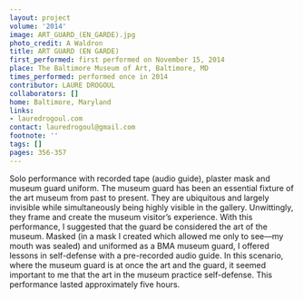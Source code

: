 ```yaml
---
layout: project
volume: '2014'
image: ART_GUARD_(EN_GARDE).jpg
photo_credit: A Waldron
title: ART GUARD (EN GARDE)
first_performed: first performed on November 15, 2014
place: The Baltimore Museum of Art, Baltimore, MD
times_performed: performed once in 2014
contributor: LAURE DROGOUL
collaborators: []
home: Baltimore, Maryland
links:
- lauredrogoul.com
contact: lauredrogoul@gmail.com
footnote: ''
tags: []
pages: 356-357
---
```


Solo performance with recorded tape (audio guide), plaster mask and museum guard uniform. The museum guard has been an essential fixture of the art museum from past to present. They are ubiquitous and largely invisible while simultaneously being highly visible in the gallery. Unwittingly, they frame and create the museum visitor’s experience. With this performance, I suggested that the guard be considered the art of the museum. Masked (in a mask I created which allowed me only to see—my mouth was sealed) and uniformed as a BMA museum guard, I offered lessons in self-defense with a pre-recorded audio guide. In this scenario, where the museum guard is at once the art and the guard, it seemed important to me that the art in the museum practice self-defense. This performance lasted approximately five hours.
